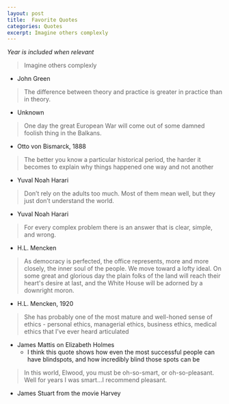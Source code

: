 ```yaml
---
layout: post
title:  Favorite Quotes
categories: Quotes
excerpt: Imagine others complexly
---
```


*Year is included when relevant*

> Imagine others complexly
* John Green

> The difference between theory and practice is greater in practice than in theory.
* Unknown

> One day the great European War will come out of some damned foolish thing in the Balkans.
* Otto von Bismarck, 1888

> The better you know a particular historical period, the harder it becomes to explain why things happened one way and not another
* Yuval Noah Harari


> Don’t rely on the adults too much. Most of them mean well, but they just don’t understand the world.
* Yuval Noah Harari

> For every complex problem there is an answer that is clear, simple, and wrong.
* H.L. Mencken

> As democracy is perfected, the office represents, more and more closely, the inner soul of the people. We move toward a lofty ideal. On some great and glorious day the plain folks of the land will reach their heart's desire at last, and the White House will be adorned by a downright moron.
* H.L. Mencken, 1920

> She has probably one of the most mature and well-honed sense of ethics - personal ethics, managerial ethics, business ethics, medical ethics that I’ve ever heard articulated
* James Mattis on Elizabeth Holmes
  * I think this quote shows how even the most successful people can have blindspots, and how incredibly blind those spots can be

>  In this world, Elwood, you must be oh-so-smart, or oh-so-pleasant. Well for years I was smart...I recommend pleasant.
* James Stuart from the movie Harvey
